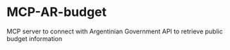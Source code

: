 # MCP-AR-budget
MCP server to connect with Argentinian Government API to retrieve public budget information
